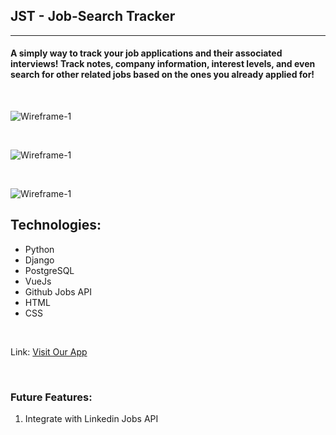 ## JST - Job-Search Tracker
---

#### A simply way to track your job applications and their associated interviews! Track notes, company information, interest levels, and even search for other related jobs based on the ones you already applied for!

<br>

![Wireframe-1](https://i.imgur.com/0Xrcy5c.png)

<br>

![Wireframe-1](https://i.imgur.com/jRoGNY7.png)

<br>

![Wireframe-1](https://i.imgur.com/DlLVKBN.png)


Technologies:
------
- Python
- Django
- PostgreSQL
- VueJs
- Github Jobs API
- HTML
- CSS



<br>

Link: [Visit Our App](https://job-search-trackr.herokuapp.com)


<br>

### Future Features:
1. Integrate with Linkedin Jobs API
